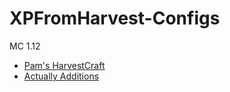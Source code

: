 # XPFromHarvest-Configs
MC 1.12
- [Pam's HarvestCraft](1.12.2-pams-harvestcraft.cfg)
- [Actually Additions](1.12.2-actually-additions.cfg)
